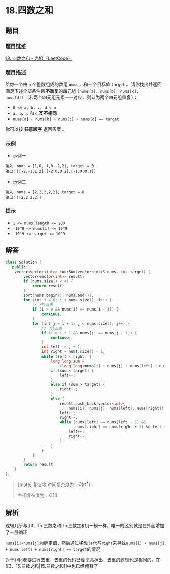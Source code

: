 # 18.四数之和
## 题目

### 题目链接
[18. 四数之和 - 力扣（LeetCode）](https://leetcode.cn/problems/4sum/description/)

### 题目描述

给你一个由 `n` 个整数组成的数组 `nums` ，和一个目标值 `target` 。请你找出并返回满足下述全部条件且**不重复**的四元组 `[nums[a], nums[b], nums[c], nums[d]]` （若两个四元组元素一一对应，则认为两个四元组重复）：

- `0 <= a, b, c, d < n`
- `a`、`b`、`c` 和 `d` **互不相同**
- `nums[a] + nums[b] + nums[c] + nums[d] == target`

你可以按 **任意顺序** 返回答案 。
### 示例
- 示例一
```text
输入：nums = [1,0,-1,0,-2,2], target = 0
输出：[[-2,-1,1,2],[-2,0,0,2],[-1,0,0,1]]
```
- 示例二
```text
输入：nums = [2,2,2,2,2], target = 8
输出：[[2,2,2,2]]
```

### 提示
- `1 <= nums.length <= 200`
- `-10^9 <= nums[i] <= 10^9`
- `-10^9 <= target <= 10^9`

## 解答

```Cpp hl:10-13,15-18
class Solution {
   public:
    vector<vector<int>> fourSum(vector<int>& nums, int target) {
        vector<vector<int>> result;
        if (nums.size() < 4) {
            return result;
        }
        sort(nums.begin(), nums.end());
        for (int i = 0; i < nums.size(); i++) {
            // 对i去重
            if (i > 0 && nums[i] == nums[i - 1]) {
                continue;
            }
            for (int j = i + 1; j < nums.size(); j++) {
                // 对j去重
                if (j > i + 1 && nums[j] == nums[j - 1]) {
                    continue;
                }
                int left  = j + 1;
                int right = nums.size() - 1;
                while (left < right) {
                    long long sum =
                        (long long)nums[i] + nums[j] + nums[left] + nums[right];
                    if (sum < target) {
                        left++;
                    }
                    else if (sum > target) {
                        right--;
                    }
                    else {
                        result.push_back(vector<int>{
                            nums[i], nums[j], nums[left], nums[right]});
                        left++;
                        right--;
                        while (nums[left] == nums[left - 1] &&
                               nums[right] == nums[right + 1] && left < right) {
                            left++;
                            right--;
                        }
                    }
                }
            }
        }
        return result;
    }
};
```

>[!note] 复杂度
>时间复杂度为：$O(n^3)$
>
>空间复杂度为：$O(1)$


## 解析

逻辑几乎与[[3、15.三数之和|15.三数之和]]一模一样，唯一的区别就是在外面增加了一层循环

`nums[i]+nums[j]`为确定值，然后通过移动`left`与`right`来寻找`nums[i] + nums[j] + nums[left] + nums[right] == target`的情况

对于`i`与`j`都要进行去重，去重的代码已经高亮标出，去重的逻辑也是相同的，在[[3、15.三数之和|15.三数之和]]中也已经解释了
